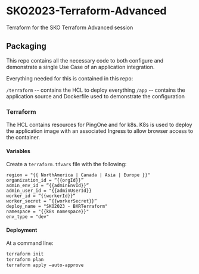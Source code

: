 # SKO2023-Terraform-Advanced

 Terraform for the SKO Terraform Advanced session

## Packaging

This repo contains all the necessary code to both configure and demonstrate a single Use Case of an application integration.

Everything needed for this is contained in this repo:

`/terraform` -- contains the HCL to deploy everything
`/app` -- contains the application source and Dockerfile used to demonstrate the configuration

### Terraform

The HCL contains resources for PingOne and for k8s. K8s is used to deploy the application image with an associated Ingress to allow browser access to the container.

#### Variables

Create a `terraform.tfvars` file with the following:

```hcl
region = "{{ NorthAmerica | Canada | Asia | Europe }}"
organization_id = “{{orgId}}”
admin_env_id = “{{adminEnvId}}“
admin_user_id = "{{adminUserId}}
worker_id = “{{workerId}}“
worker_secret = “{{workerSecret}}“
deploy_name = "SKO2023 - BXRTerraform"
namespace = "{{k8s namespace}}"
env_type = "dev"
```

#### Deployment

At a command line:

```zsh
terraform init
terraform plan
terraform apply —auto-approve
```
